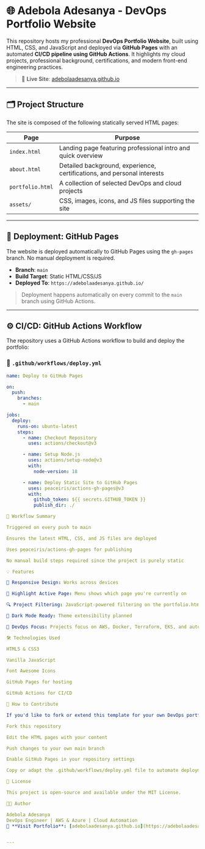 # 🌐 Adebola Adesanya - DevOps Portfolio Website

This repository hosts my professional **DevOps Portfolio Website**, built using HTML, CSS, and JavaScript and deployed via **GitHub Pages** with an automated **CI/CD pipeline using GitHub Actions**. It highlights my cloud projects, professional background, certifications, and modern front-end engineering practices.

> 📍 **Live Site**: [adebolaadesanya.github.io](https://adebolaadesanya.github.io)

---

## 🗂 Project Structure

The site is composed of the following statically served HTML pages:

| Page             | Purpose                                                                 |
|------------------|-------------------------------------------------------------------------|
| `index.html`     | Landing page featuring professional intro and quick overview            |
| `about.html`     | Detailed background, experience, certifications, and personal interests |
| `portfolio.html` | A collection of selected DevOps and cloud projects                      |
| `assets/`        | CSS, images, icons, and JS files supporting the site                    |

---

## 🚀 Deployment: GitHub Pages

The website is deployed automatically to GitHub Pages using the `gh-pages` branch. No manual deployment is required.

- **Branch**: `main`
- **Build Target**: Static HTML/CSS/JS
- **Deployed To**: `https://adebolaadesanya.github.io/`

> Deployment happens automatically on every commit to the `main` branch using GitHub Actions.

---

## ⚙️ CI/CD: GitHub Actions Workflow

The repository uses a GitHub Actions workflow to build and deploy the portfolio:

### 📄 `.github/workflows/deploy.yml`

```yaml
name: Deploy to GitHub Pages

on:
  push:
    branches:
      - main

jobs:
  deploy:
    runs-on: ubuntu-latest
    steps:
      - name: Checkout Repository
        uses: actions/checkout@v3

      - name: Setup Node.js
        uses: actions/setup-node@v3
        with:
          node-version: 18

      - name: Deploy Static Site to GitHub Pages
        uses: peaceiris/actions-gh-pages@v3
        with:
          github_token: ${{ secrets.GITHUB_TOKEN }}
          publish_dir: ./

🔁 Workflow Summary

Triggered on every push to main

Ensures the latest HTML, CSS, and JS files are deployed

Uses peaceiris/actions-gh-pages for publishing

No manual build steps required since the project is purely static

💡 Features

📱 Responsive Design: Works across devices

🎯 Highlight Active Page: Menu shows which page you're currently on

🔍 Project Filtering: JavaScript-powered filtering on the portfolio.html page

🌙 Dark Mode Ready: Theme extensibility planned

🧠 DevOps Focus: Projects focus on AWS, Docker, Terraform, EKS, and automation

🛠 Technologies Used

HTML5 & CSS3

Vanilla JavaScript

Font Awesome Icons

GitHub Pages for hosting

GitHub Actions for CI/CD

📌 How to Contribute

If you'd like to fork or extend this template for your own DevOps portfolio:

Fork this repository

Edit the HTML pages with your content

Push changes to your own main branch

Enable GitHub Pages in your repository settings

Copy or adapt the .github/workflows/deploy.yml file to automate deployment

🧾 License

This project is open-source and available under the MIT License.

👨‍💻 Author

Adebola Adesanya
DevOps Engineer | AWS & Azure | Cloud Automation
📍 **Visit Portfolio**: [adebolaadesanya.github.io](https://adebolaadesanya.github.io)


---
